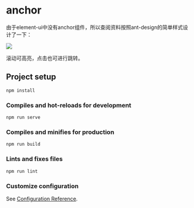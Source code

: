 # anchor

由于element-ui中没有anchor组件，所以查阅资料按照ant-design的简单样式设计了一下：

![](C:\Users\liuqianying5\AppData\Roaming\marktext\images\2024-01-23-16-33-19-image.png)

滚动可高亮，点击也可进行跳转。

## Project setup

```
npm install
```

### Compiles and hot-reloads for development

```
npm run serve
```

### Compiles and minifies for production

```
npm run build
```

### Lints and fixes files

```
npm run lint
```

### Customize configuration

See [Configuration Reference](https://cli.vuejs.org/config/).
